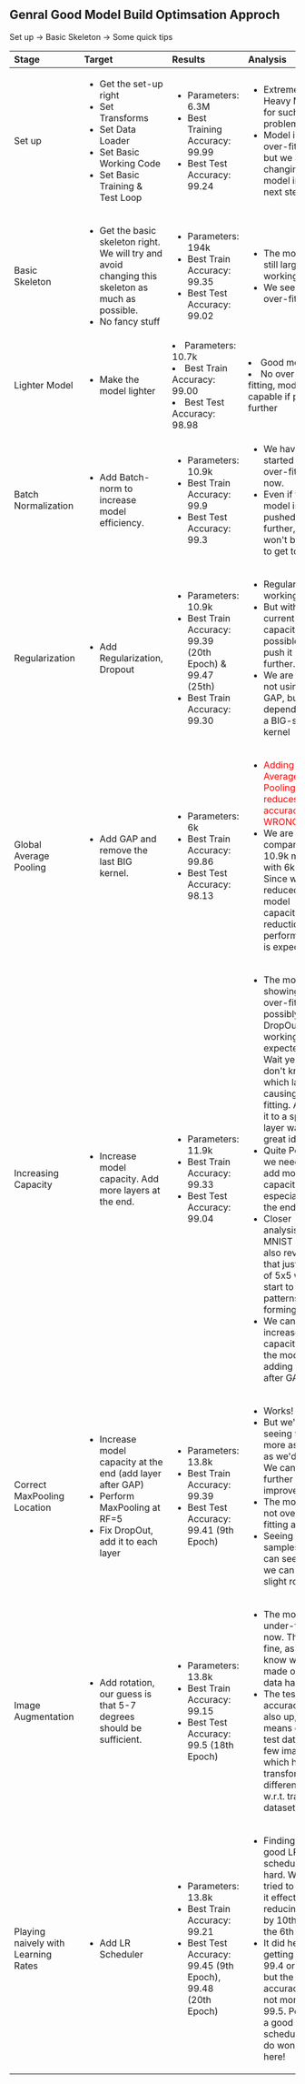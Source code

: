 
## Genral Good Model Build Optimsation Approch 
Set up -> Basic Skeleton -> 
Some quick tips

| Stage        | Target           | Results     | Analysis  | 
| :------------- |:-------------|:-------------|:------|
| Set up   | <ul><li>Get the set-up right</li><li>Set Transforms</li><li>Set Data Loader</li><li>Set Basic Working Code</li><li>Set Basic Training  & Test Loop</li></ul> | <ul><li>Parameters: 6.3M</li><li>Best Training Accuracy: 99.99</li><li>Best Test Accuracy: 99.24</li></ul>|<ul><li>Extremely Heavy Model for such a problem</li><li>Model is over-fitting, but we are changing our model in the next step</li></ul> | 
| Basic Skeleton  |<ul><li>Get the basic skeleton right. We will try and avoid changing this skeleton as much as possible. </li><li>No fancy stuff</li></ul>|<ul><li>Parameters: 194k</li><li>Best Train Accuracy: 99.35</li><li>Best Test Accuracy: 99.02</li>|<ul><li>The model is still large, but working. </li><li>We see some over-fitting</li>
| Lighter Model  |<ul><li>Make the model lighter</li></ul></ul>|<li>Parameters: 10.7k</li><li>Best Train Accuracy: 99.00</li><li>Best Test Accuracy: 98.98</li></ul>|<li>Good model!</li><li>No over-fitting, model is capable if pushed further</li></ul> 
| Batch Normalization  |<ul><li>Add Batch-norm to increase model efficiency.</li></ul>|<ul><li>Parameters: 10.9k</li><li>Best Train Accuracy: 99.9</li><li>Best Test Accuracy: 99.3</li>|<ul><li>We have started to see over-fitting now. </li><li>Even if the model is pushed further, it won't be able to get to 99.4</li></ul>
| Regularization  |<ul><li>Add Regularization, Dropout</li></ul>|<ul><li>Parameters: 10.9k</li><li>Best Train Accuracy: 99.39 (20th Epoch) & 99.47 (25th)</li><li>Best Train Accuracy: 99.30</li></ul>|<ul><li>Regularization working. </li><li>But with the current capacity, not possible to push it further. </li><li>We are also not using GAP, but depending on a BIG-sized kernel</li></ul>
| Global Average Pooling  |<ul><li>Add GAP and remove the last BIG kernel.</li></ul>|<ul><li>Parameters: 6k</li><li>Best Train Accuracy: 99.86</li><li>Best Test Accuracy: 98.13</li></ul>|<ul><li><span style="color:red">Adding Global Average Pooling reduces accuracy - WRONG</span></li><li>We are comparing a 10.9k model with 6k model. Since we have reduced model capacity, a reduction in performance is expected. </li></ul>
| Increasing Capacity  |<ul><li>Increase model capacity. Add more layers at the end. </li></ul>|<ul><li>Parameters: 11.9k</li><li>Best Train Accuracy: 99.33</li><li>Best Test Accuracy: 99.04</li></ul>|<ul><li>The model still showing over-fitting, possibly DropOut is not working as expected! Wait yes! We don't know which layer is causing over-fitting. Adding it to a specific layer wasn't a great idea. </li><li>Quite Possibly we need to add more capacity, especially at the end. </li><li>Closer analysis of MNIST can also reveal that just at RF of 5x5 we start to see patterns forming. </li><li>We can also increase the capacity of the model by adding a layer after GAP!</li></ul>
| Correct MaxPooling Location  |<ul><li>Increase model capacity at the end (add layer after GAP)</li><li>Perform MaxPooling at RF=5</li><li>Fix DropOut, add it to each layer</li></ul>|<ul><li>Parameters: 13.8k</li><li>Best Train Accuracy: 99.39</li><li>Best Test Accuracy: 99.41 (9th Epoch)</li></ul>|<ul><li>Works!</li><li>But we're not seeing 99.4 or more as often as we'd like. We can further improve it. </li><li>The model is not over-fitting at all. </li><li>Seeing image samples, we can see that we can add slight rotation. </li></ul>
| Image Augmentation  |<ul><li>Add rotation, our guess is that 5-7 degrees should be sufficient. </li></ul>|<ul><li>Parameters: 13.8k</li><li>Best Train Accuracy: 99.15</li><li>Best Test Accuracy: 99.5 (18th Epoch)</li></ul>|<ul><li>The model is under-fitting now. This is fine, as we know we have made our train data harder. </li><li>The test accuracy is also up, which means our test data had few images which had transformation difference w.r.t. train dataset</li></ul>
| Playing naively with Learning Rates  |<ul><li>Add LR Scheduler</li></ul>|<ul><li>Parameters: 13.8k</li><li>Best Train Accuracy: 99.21</li><li>Best Test Accuracy: 99.45 (9th Epoch), 99.48 (20th Epoch)</li></ul>|<ul><li>Finding a good LR schedule is hard. We have tried to make it effective by reducing LR by 10th after the 6th epoch.</li><li>It did help in getting to 99.4 or faster, but the final accuracy is not more than 99.5. Possibly a good scheduler can do wonders here!</li></ul>
